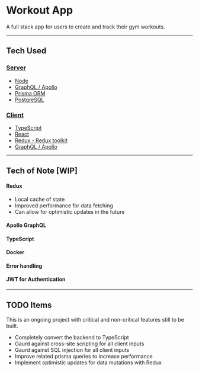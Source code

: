 # Workout App

A full stack app for users to create and track their gym workouts.

---

## Tech Used

### [Server](https://github.com/msolorio/workout-app)
- [Node](https://nodejs.org/en/)
- [GraphQL / Apollo](https://www.apollographql.com/docs/apollo-server/)
- [Prisma ORM](https://www.prisma.io/)
- [PostgreSQL](https://www.postgresql.org/)

### [Client](https://github.com/msolorio/workout-app-client)
- [TypeScript](https://www.typescriptlang.org/)
- [React](https://reactjs.org/)
- [Redux - Redux toolkit](https://redux-toolkit.js.org/)
- [GraphQL / Apollo](https://www.apollographql.com/docs/react/)

---

## Tech of Note [WIP]

#### Redux
- Local cache of state
- Improved performance for data fetching
- Can allow for optimistic updates in the future

#### Apollo GraphQL

#### TypeScript

#### Docker

#### Error handling

#### JWT for Authentication

---

## TODO Items
This is an ongoing project with critical and non-critical features still to be built.
- Completely convert the backend to TypeScript
- Gaurd against cross-site scripting for all client inputs
- Gaurd against SQL injection for all client inputs
- Improve related prisma queries to increase performance
- Implement optimistic updates for data mutations with Redux